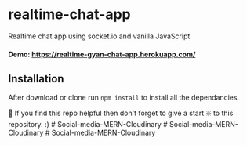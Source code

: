 # realtime-chat-app
Realtime chat app using socket.io and vanilla JavaScript

#### Demo: https://realtime-gyan-chat-app.herokuapp.com/

## Installation 
After download or clone run `npm install` to install all the dependancies.

🙏 If you find this repo helpful then don't forget to give a start ❇️ to this repository. :)
#   S o c i a l - m e d i a - M E R N - C l o u d i n a r y  
 #   S o c i a l - m e d i a - M E R N - C l o u d i n a r y  
 #   S o c i a l - m e d i a - M E R N - C l o u d i n a r y  
 